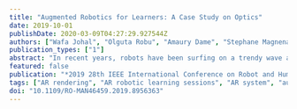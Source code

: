 ```yaml
---
title: "Augmented Robotics for Learners: A Case Study on Optics"
date: 2019-10-01
publishDate: 2020-03-09T04:27:29.927544Z
authors: ["Wafa Johal", "Olguta Robu", "Amaury Dame", "Stephane Magnenat", "Francesco Mondada"]
publication_types: ["1"]
abstract: "In recent years, robots have been surfing on a trendy wave as standard devices for teaching programming. The tangibility of robotics platforms allows for collaborative and interactive learning. Moreover, with these robot platforms, we also observe the occurrence of a shift of visual attention from the screen (on which the programming is done) to the physical environments (i.e. the robot). In this paper, we describe an experiment aiming at studying the effect of using augmented reality (AR) representations of sensor data in a robotic learning activity. We designed an AR system able to display in real-time the data of the Infra-Red sensors of the Thymio robot. In order to evaluate the impact of AR on the learner's understanding on how these sensors worked, we designed a pedagogical lesson that can run with or without the AR rendering. Two different age groups of students participated in this between-subject experiment, counting a total of 74 children. The tests were the same for the experimental (AR) and control group (no AR). The exercises differed only through the use of AR. Our results show that AR was worth being used for younger groups dealing with difficult concepts. We discuss our findings and propose future works to establish guidelines for designing AR robotic learning sessions."
featured: false
publication: "*2019 28th IEEE International Conference on Robot and Human Interactive Communication (RO-MAN)*"
tags: ["AR rendering", "AR robotic learning sessions", "AR system", "augmented reality", "Augmented Reality", "augmented reality representations", "augmented robotics", "collaborative learning", "computer aided instruction", "computer science education", "control group", "Education", "educational robots", "experimental group", "human-robot interaction", "infrared detectors", "infrared sensors", "interactive learning", "interactive systems", "Optics", "programming", "programming teaching", "robot platforms", "robotic learning activity", "Robotics", "robotics platforms", "sensor data", "standard devices", "teaching", "Thymio robot", "trendy wave", "visual attention"]
doi: "10.1109/RO-MAN46459.2019.8956363"
---
```


